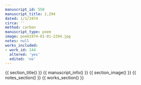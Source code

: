 ```yaml
---
manuscript_id: 550
manuscript_title: 2,294
dated: 1/1/1974
circa: ''
method: carbon
manuscript_type: poem
image: poem1974-01-01-2294.jpg
notes: null
works_included:
- work_id: 144
  altered: 'yes'
  edited: 'no'
---
```


{{ section_title() }}
{{ manuscript_info() }}
{{ section_image() }}
{{ notes_section() }}
{{ works_section() }}
